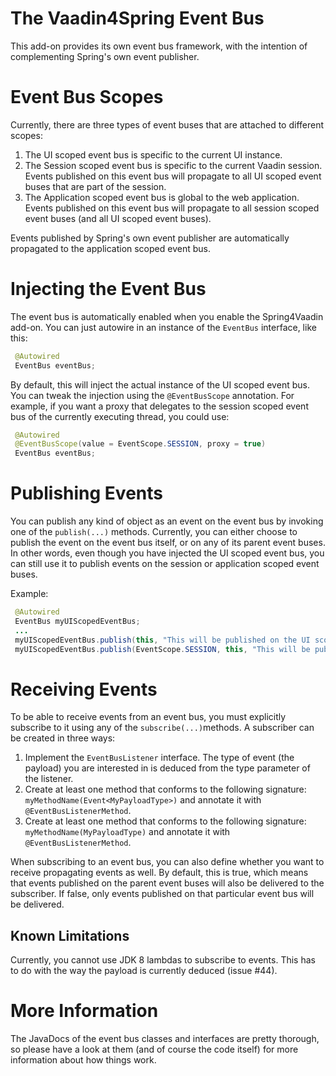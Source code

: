 The Vaadin4Spring Event Bus
===========================

This add-on provides its own event bus framework, with the intention of complementing Spring's own event publisher.

# Event Bus Scopes

Currently, there are three types of event buses that are attached to different scopes:

1. The UI scoped event bus is specific to the current UI instance.
2. The Session scoped event bus is specific to the current Vaadin session. Events published on this event bus will propagate
   to all UI scoped event buses that are part of the session.
3. The Application scoped event bus is global to the web application. Events published on this event bus will propagate to
   all session scoped event buses (and all UI scoped event buses).

Events published by Spring's own event publisher are automatically propagated to the application scoped event bus.

# Injecting the Event Bus

The event bus is automatically enabled when you enable the Spring4Vaadin add-on. You can just autowire in an instance
of the ```EventBus``` interface, like this:

```java
 @Autowired
 EventBus eventBus;
```

By default, this will inject the actual instance of the UI scoped event bus. You can tweak the injection using the
```@EventBusScope``` annotation. For example, if you want a proxy that delegates to the session scoped event bus
of the currently executing thread, you could use:

```java
 @Autowired
 @EventBusScope(value = EventScope.SESSION, proxy = true)
 EventBus eventBus;
```

# Publishing Events

You can publish any kind of object as an event on the event bus by invoking one of the ```publish(...)``` methods.
Currently, you can either choose to publish the event on the event bus itself, or on any of its parent event buses.
In other words, even though you have injected the UI scoped event bus, you can still use it to publish events on the
session or application scoped event buses.

Example:

```java
 @Autowired
 EventBus myUIScopedEventBus;
 ...
 myUIScopedEventBus.publish(this, "This will be published on the UI scoped event bus");
 myUIScopedEventBus.publish(EventScope.SESSION, this, "This will be published on the session scoped event bus");
```

# Receiving Events

To be able to receive events from an event bus, you must explicitly subscribe to it using any of 
the ```subscribe(...)```methods. A subscriber can be created in three ways:

1. Implement the ```EventBusListener``` interface. The type of event (the payload) you are interested in is deduced from
   the type parameter of the listener.
2. Create at least one method that conforms to the following signature: ```myMethodName(Event<MyPayloadType>)``` and
   annotate it with ```@EventBusListenerMethod```.
3. Create at least one method that conforms to the following signature: ```myMethodName(MyPayloadType)``` and
   annotate it with ```@EventBusListenerMethod```.

When subscribing to an event bus, you can also define whether you want to receive propagating events as well. By default,
this is true, which means that events published on the parent event buses will also be delivered to the subscriber. If
false, only events published on that particular event bus will be delivered.

## Known Limitations

Currently, you cannot use JDK 8 lambdas to subscribe to events. This has to do with the way
the payload is currently deduced (issue #44).

# More Information

The JavaDocs of the event bus classes and interfaces are pretty thorough, so please have a look at them (and of course
the code itself) for more information about how things work.
